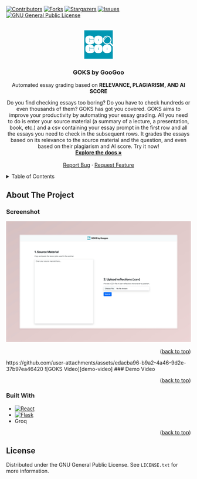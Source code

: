 <div id="top"></div>

[![Contributors][contributors-shield]][contributors-url]
[![Forks][forks-shield]][forks-url]
[![Stargazers][stars-shield]][stars-url]
[![Issues][issues-shield]][issues-url]
[![GNU General Public License][license-shield]][license-url]

<!-- PROJECT LOGO -->
<br />
<div align="center">
  <a href="https://github.com/megaraph/goks-by-googooo">
    <img src="frontend/goks-frontend/src/img/logo.png" alt="Logo" width="80" height="80">
  </a>

<h3 align="center">GOKS by GooGoo</h3>
  <p>
    Automated essay grading based on <strong>RELEVANCE, PLAGIARISM, AND AI SCORE</strong>
  </p>

  <p align="center">
    Do you find checking essays too boring? Do you have to check  hundreds or even thousands of them? GOKS has got you covered. GOKS aims to improve your productivity by automating your essay grading. All you need to do is enter your source material (a summary of a lecture, a presentation, book, etc.) and a csv containing your essay prompt in the first row and all the essays you need to check in the subsequent rows. It grades the essays based on its relevance to the source material and the question, and even based on their plagiarism and AI score. Try it now!
    <br />
    <a href="https://github.com/megaraph/goks-by-googooo"><strong>Explore the docs »</strong></a>
    <br />
    <br />
    <a href="https://github.com/megaraph/goks-by-googooo/issues">Report Bug</a>
    ·
    <a href="https://github.com/megaraph/goks-by-googooo/issues">Request Feature</a>
  </p>
</div>

<!-- TABLE OF CONTENTS -->
<details>
  <summary>Table of Contents</summary>
  <ol>
    <li>
      <a href="#about-the-project">About The Project</a>
      <ul>
        <li><a href="#built-with">Built With</a></li>
      </ul>
    </li>
    <li><a href="#license">License</a></li>
  </ol>
</details>

<!-- ABOUT THE PROJECT -->

## About The Project

### Screenshot
![GOKS Screen Shot][product-screenshot]

<p align="right">(<a href="#top">back to top</a>)</p>
https://github.com/user-attachments/assets/edacba96-b9a2-4a46-9d2e-37b97ea46420
![GOKS Video][demo-video]
### Demo Video

<p align="right">(<a href="#top">back to top</a>)</p>

### Built With

-   [![React][React.dev]][React-url]
-   [![Flask][Flask.palletsprojects.com]][Flask-url]
-   Groq

<p align="right">(<a href="#top">back to top</a>)</p>

<!-- GETTING STARTED -->

<!-- LICENSE -->

## License

Distributed under the GNU General Public License. See `LICENSE.txt` for more information.

<!-- MARKDOWN LINKS & IMAGES -->
<!-- https://www.markdownguide.org/basic-syntax/#reference-style-links -->


[contributors-shield]: https://img.shields.io/github/contributors/megaraph/tab-scheduler.svg?style=for-the-badge
[contributors-url]: https://github.com/megaraph/goks-by-googooo/graphs/contributors
[forks-shield]: https://img.shields.io/github/forks/megaraph/tab-scheduler.svg?style=for-the-badge
[forks-url]: https://github.com/megaraph/goks-by-googooo/network/members
[stars-shield]: https://img.shields.io/github/stars/megaraph/tab-scheduler.svg?style=for-the-badge
[stars-url]: https://github.com/megaraph/goks-by-googooo/stargazers
[issues-shield]: https://img.shields.io/github/issues/megaraph/tab-scheduler.svg?style=for-the-badge
[issues-url]: https://github.com/megaraph/goks-by-googooo/issues
[license-shield]: https://img.shields.io/github/license/megaraph/tab-scheduler.svg?style=for-the-badge
[license-url]: https://github.com/megaraph/goks-by-googooo/blob/main/LICENSE
[product-screenshot]: img/screenshot.png
[demo-video]: https://github.com/user-attachments/assets/daedfbb6-8083-4a48-bf44-c198d173a639
[React.dev]: https://img.shields.io/badge/React-%2320232a.svg?logo=react&logoColor=%2361DAFB
[React-url]: https://react.dev/
[Flask.palletsprojects.com]: https://img.shields.io/badge/Flask-000?logo=flask&logoColor=fff
[Flask-url]: https://flask.palletsprojects.com/en/stable/
[Flask.palletsprojects.com]: https://img.shields.io/badge/Flask-000?logo=flask&logoColor=fff
[Flask-url]: https://flask.palletsprojects.com/en/stable/
